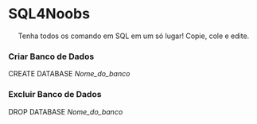 # SQL4Noobs

<p align="center">Tenha todos os comando em SQL em um só lugar! Copie, cole e edite.</p>

### Criar Banco de Dados
CREATE DATABASE <em>Nome_do_banco</em>

### Excluir Banco de Dados
DROP DATABASE <em>Nome_do_banco</em>